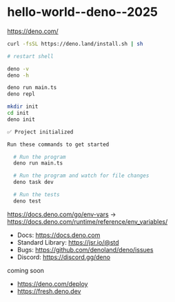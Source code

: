 # hello-world--deno--2025

https://deno.com/

```sh
curl -fsSL https://deno.land/install.sh | sh

# restart shell

deno -v
deno -h

deno run main.ts
deno repl

mkdir init
cd init
deno init

✅ Project initialized

Run these commands to get started

  # Run the program
  deno run main.ts

  # Run the program and watch for file changes
  deno task dev

  # Run the tests
  deno test
```

https://docs.deno.com/go/env-vars -> https://docs.deno.com/runtime/reference/env_variables/


* Docs: https://docs.deno.com
* Standard Library: https://jsr.io/@std
* Bugs: https://github.com/denoland/deno/issues
* Discord: https://discord.gg/deno


coming soon
- https://deno.com/deploy
- https://fresh.deno.dev
